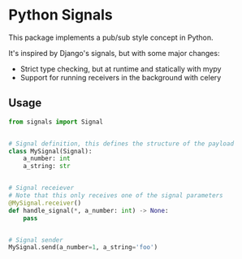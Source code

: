 # Python Signals

This package implements a pub/sub style concept in Python.

It's inspired by Django's signals, but with some major changes:

 * Strict type checking, but at runtime and statically with mypy
 * Support for running receivers in the background with celery


## Usage

```python
from signals import Signal


# Signal definition, this defines the structure of the payload
class MySignal(Signal):
    a_number: int
    a_string: str


# Signal receiever
# Note that this only receives one of the signal parameters
@MySignal.receiver()
def handle_signal(*, a_number: int) -> None:
    pass


# Signal sender
MySignal.send(a_number=1, a_string='foo')
```
